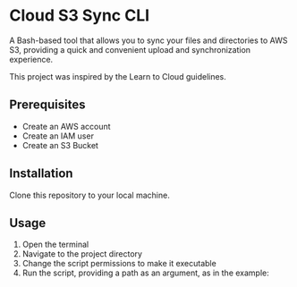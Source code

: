 # Cloud S3 Sync CLI

A Bash-based tool that allows you to sync your files and directories to AWS S3, providing a quick and convenient upload and synchronization experience.

This project was inspired by the Learn to Cloud guidelines.


## Prerequisites

- Create an AWS account
- Create an IAM user
- Create an S3 Bucket

## Installation

Clone this repository to your local machine.

## Usage

1. Open the terminal
2. Navigate to the project directory
3. Change the script permissions to make it executable
4. Run the script, providing a path as an argument, as in the example:
